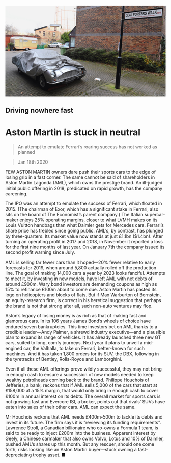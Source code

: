![](./images/20200118_WBP002_0.jpg)

## Driving nowhere fast

# Aston Martin is stuck in neutral

> An attempt to emulate Ferrari’s roaring success has not worked as planned

> Jan 18th 2020

FEW ASTON MARTIN owners dare push their sports cars to the edge of losing grip in a fast corner. The same cannot be said of shareholders in Aston Martin Lagonda (AML), which owns the prestige brand. An ill-judged initial public offering in 2018, predicated on rapid growth, has the company careening.

The IPO was an attempt to emulate the success of Ferrari, which floated in 2015. (The chairman of Exor, which has a significant stake in Ferrari, also sits on the board of The Economist’s parent company.) The Italian supercar-maker enjoys 25% operating margins, closer to what LVMH makes on its Louis Vuitton handbags than what Daimler gets for Mercedes cars. Ferrari’s share price has trebled since going public. AML’s, by contrast, has plunged by three-quarters. Its market value now stands at just £1.1bn ($1.4bn). After turning an operating profit in 2017 and 2018, in November it reported a loss for the first nine months of last year. On January 7th the company issued its second profit warning since July.

AML is selling far fewer cars than it hoped—20% fewer relative to early forecasts for 2019, when around 5,800 actually rolled off the production line. The goal of making 14,000 cars a year by 2023 looks fanciful. Attempts to meet it, by investing in new models, have left AML with net debts of around £900m. Wary bond investors are demanding coupons as high as 15% to refinance £100m about to come due. Aston Martin has pasted its logo on helicopters and blocks of flats. But if Max Warburton of Bernstein, an equity-research firm, is correct in his heretical suggestion that perhaps the brand is not that strong after all, such non-auto ventures may flop.

Aston’s legacy of losing money is as rich as that of making fast and glamorous cars. In its 106 years James Bond’s wheels of choice have endured seven bankruptcies. This time investors bet on AML thanks to a credible leader—Andy Palmer, a shrewd industry executive—and a plausible plan to expand its range of vehicles. It has already launched three new GT cars, suited to long, comfy journeys. Next year it plans to unveil a mid-engined car, the Valhalla, to take on Ferrari, better-known for such machines. And it has taken 1,800 orders for its SUV, the DBX, following in the tyretracks of Bentley, Rolls-Royce and Lamborghini. 

Even if all these AML offerings prove wildly successful, they may not bring in enough cash to ensure a succession of new models needed to keep wealthy petrolheads coming back to the brand. Philippe Houchois of Jefferies, a bank, reckons that if AML sells 5,000 of the cars that start at £158,000 at a 15% margin, that would only bring in enough cash to cover £100m in annual interest on its debts. The overall market for sports cars is not growing fast and Evercore ISI, a broker, points out that rivals’ SUVs have eaten into sales of their other cars. AML can expect the same.

Mr Houchois reckons that AML needs £400m-500m to tackle its debts and invest in its future. The firm says it is “reviewing its funding requirements”. Lawrence Stroll, a Canadian billionaire who co-owns a Formula 1 team, is said to be ready to inject £200m into the business. Apparent interest by Geely, a Chinese carmaker that also owns Volvo, Lotus and 10% of Daimler, pushed AML’s shares up this month. But any rescuer, should one come forth, risks looking like an Aston Martin buyer—stuck owning a fast-depreciating trophy asset. ■